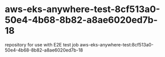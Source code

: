 # aws-eks-anywhere-test-8cf513a0-50e4-4b68-8b82-a8ae6020ed7b-18
repository for use with E2E test job aws-eks-anywhere-test:8cf513a0-50e4-4b68-8b82-a8ae6020ed7b-18

